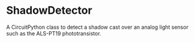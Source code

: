 # ShadowDetector
 A CircuitPython class to detect a shadow cast over an analog light sensor such as the ALS-PT19 phototransistor.

